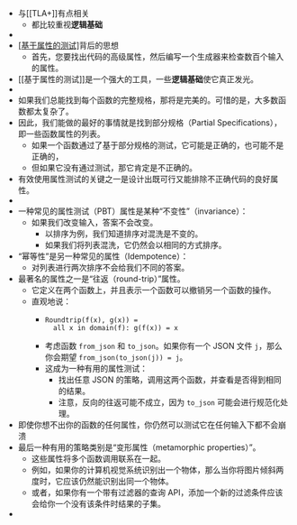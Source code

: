- 与[[TLA+]]有点相关
	- 都比较重视**逻辑基础**
-
- [[基于属性的测试]](PBT)背后的思想
	- 首先，您要找出代码的高级属性，然后编写一个生成器来检查数百个输入的属性。
- [[基于属性的测试]]是一个强大的工具，一些**逻辑基础**使它真正发光。
-
- 如果我们总能找到每个函数的完整规格，那将是完美的。可惜的是，大多数函数都太复杂了。
- 因此，我们能做的最好的事情就是找到部分规格（Partial Specifications），即一些函数属性的列表。
	- 如果一个函数通过了基于部分规格的测试，它可能是正确的，也可能不是正确的，
	- 但如果它没有通过测试，那它肯定是不正确的。
- 有效使用属性测试的关键之一是设计出既可行又能排除不正确代码的良好属性。
-
- 一种常见的属性测试（PBT）属性是某种“不变性”（invariance）：
	- 如果我们改变输入，答案不会改变。
		- 以排序为例，我们知道排序对混洗是不变的。
		- 如果我们将列表混洗，它仍然会以相同的方式排序。
- “幂等性”是另一种常见的属性（Idempotence）：
	- 对列表进行两次排序不会给我们不同的答案。
- 最著名的属性之一是“往返（round-trip）”属性。
	- 它定义在两个函数上，并且表示一个函数可以撤销另一个函数的操作。
	- 直观地说：
		- ```
		  Roundtrip(f(x), g(x)) =
		    all x in domain(f): g(f(x)) = x
		  ```
		- 考虑函数 `from_json` 和 `to_json`。如果你有一个 JSON 文件 `j`，那么你会期望 `from_json(to_json(j)) = j`。
		- 这成为一种有用的属性测试：
			- 找出任意 JSON 的策略，调用这两个函数，并查看是否得到相同的结果。
			- 注意，反向的往返可能不成立，因为 `to_json` 可能会进行规范化处理。
- 即使你想不出你的函数的任何属性，你仍然可以测试它在任何输入下都不会崩溃
- 最后一种有用的策略类别是“变形属性（metamorphic properties）”。
	- 这些属性将多个函数调用联系在一起。
	- 例如，如果你的计算机视觉系统识别出一个物体，那么当你将图片倾斜两度时，它应该仍然能识别出同一个物体。
	- 或者，如果你有一个带有过滤器的查询 API，添加一个新的过滤条件应该会给你一个没有该条件时结果的子集。
-